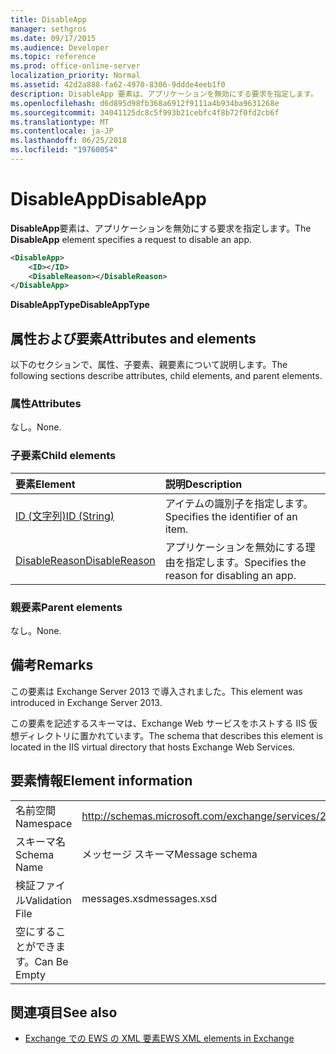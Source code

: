```yaml
---
title: DisableApp
manager: sethgros
ms.date: 09/17/2015
ms.audience: Developer
ms.topic: reference
ms.prod: office-online-server
localization_priority: Normal
ms.assetid: 42d2a888-fa62-4970-8306-9ddde4eeb1f0
description: DisableApp 要素は、アプリケーションを無効にする要求を指定します。
ms.openlocfilehash: d6d895d98fb368a6912f9111a4b934ba9631268e
ms.sourcegitcommit: 34041125dc8c5f993b21cebfc4f8b72f0fd2cb6f
ms.translationtype: MT
ms.contentlocale: ja-JP
ms.lasthandoff: 06/25/2018
ms.locfileid: "19760054"
---
```

# <a name="disableapp"></a><span data-ttu-id="df679-103">DisableApp</span><span class="sxs-lookup"><span data-stu-id="df679-103">DisableApp</span></span>

<span data-ttu-id="df679-104">**DisableApp**要素は、アプリケーションを無効にする要求を指定します。</span><span class="sxs-lookup"><span data-stu-id="df679-104">The **DisableApp** element specifies a request to disable an app.</span></span> 
  
```XML
<DisableApp>
    <ID></ID>
    <DisableReason></DisableReason>
</DisableApp>
```

 <span data-ttu-id="df679-105">**DisableAppType**</span><span class="sxs-lookup"><span data-stu-id="df679-105">**DisableAppType**</span></span>
## <a name="attributes-and-elements"></a><span data-ttu-id="df679-106">属性および要素</span><span class="sxs-lookup"><span data-stu-id="df679-106">Attributes and elements</span></span>

<span data-ttu-id="df679-107">以下のセクションで、属性、子要素、親要素について説明します。</span><span class="sxs-lookup"><span data-stu-id="df679-107">The following sections describe attributes, child elements, and parent elements.</span></span>
  
### <a name="attributes"></a><span data-ttu-id="df679-108">属性</span><span class="sxs-lookup"><span data-stu-id="df679-108">Attributes</span></span>

<span data-ttu-id="df679-109">なし。</span><span class="sxs-lookup"><span data-stu-id="df679-109">None.</span></span>
  
### <a name="child-elements"></a><span data-ttu-id="df679-110">子要素</span><span class="sxs-lookup"><span data-stu-id="df679-110">Child elements</span></span>

|<span data-ttu-id="df679-111">**要素**</span><span class="sxs-lookup"><span data-stu-id="df679-111">**Element**</span></span>|<span data-ttu-id="df679-112">**説明**</span><span class="sxs-lookup"><span data-stu-id="df679-112">**Description**</span></span>|
|:-----|:-----|
|[<span data-ttu-id="df679-113">ID (文字列)</span><span class="sxs-lookup"><span data-stu-id="df679-113">ID (String)</span></span>](id-string.md) <br/> |<span data-ttu-id="df679-114">アイテムの識別子を指定します。</span><span class="sxs-lookup"><span data-stu-id="df679-114">Specifies the identifier of an item.</span></span>  <br/> |
|[<span data-ttu-id="df679-115">DisableReason</span><span class="sxs-lookup"><span data-stu-id="df679-115">DisableReason</span></span>](disablereason.md) <br/> |<span data-ttu-id="df679-116">アプリケーションを無効にする理由を指定します。</span><span class="sxs-lookup"><span data-stu-id="df679-116">Specifies the reason for disabling an app.</span></span>  <br/> |
   
### <a name="parent-elements"></a><span data-ttu-id="df679-117">親要素</span><span class="sxs-lookup"><span data-stu-id="df679-117">Parent elements</span></span>

<span data-ttu-id="df679-118">なし。</span><span class="sxs-lookup"><span data-stu-id="df679-118">None.</span></span>
  
## <a name="remarks"></a><span data-ttu-id="df679-119">備考</span><span class="sxs-lookup"><span data-stu-id="df679-119">Remarks</span></span>

<span data-ttu-id="df679-120">この要素は Exchange Server 2013 で導入されました。</span><span class="sxs-lookup"><span data-stu-id="df679-120">This element was introduced in Exchange Server 2013.</span></span>
  
<span data-ttu-id="df679-121">この要素を記述するスキーマは、Exchange Web サービスをホストする IIS 仮想ディレクトリに置かれています。</span><span class="sxs-lookup"><span data-stu-id="df679-121">The schema that describes this element is located in the IIS virtual directory that hosts Exchange Web Services.</span></span>
  
## <a name="element-information"></a><span data-ttu-id="df679-122">要素情報</span><span class="sxs-lookup"><span data-stu-id="df679-122">Element information</span></span>

|||
|:-----|:-----|
|<span data-ttu-id="df679-123">名前空間</span><span class="sxs-lookup"><span data-stu-id="df679-123">Namespace</span></span>  <br/> |http://schemas.microsoft.com/exchange/services/2006/messages  <br/> |
|<span data-ttu-id="df679-124">スキーマ名</span><span class="sxs-lookup"><span data-stu-id="df679-124">Schema Name</span></span>  <br/> |<span data-ttu-id="df679-125">メッセージ スキーマ</span><span class="sxs-lookup"><span data-stu-id="df679-125">Message schema</span></span>  <br/> |
|<span data-ttu-id="df679-126">検証ファイル</span><span class="sxs-lookup"><span data-stu-id="df679-126">Validation File</span></span>  <br/> |<span data-ttu-id="df679-127">messages.xsd</span><span class="sxs-lookup"><span data-stu-id="df679-127">messages.xsd</span></span>  <br/> |
|<span data-ttu-id="df679-128">空にすることができます。</span><span class="sxs-lookup"><span data-stu-id="df679-128">Can Be Empty</span></span>  <br/> ||
   
## <a name="see-also"></a><span data-ttu-id="df679-129">関連項目</span><span class="sxs-lookup"><span data-stu-id="df679-129">See also</span></span>

- [<span data-ttu-id="df679-130">Exchange での EWS の XML 要素</span><span class="sxs-lookup"><span data-stu-id="df679-130">EWS XML elements in Exchange</span></span>](ews-xml-elements-in-exchange.md)

